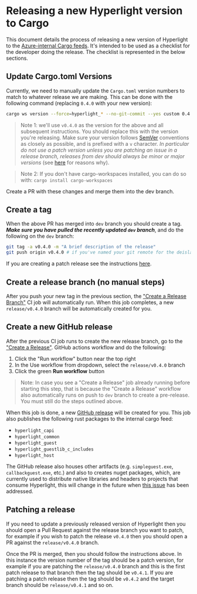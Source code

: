 # Releasing a new Hyperlight version to Cargo

This document details the process of releasing a new version of Hyperlight to the [Azure-internal Cargo feeds](https://dev.azure.com/AzureContainerUpstream/hyperlight/_artifacts/feed/hyperlight_packages). It's intended to be used as a checklist for the developer doing the release. The checklist is represented in the below sections.

## Update Cargo.toml Versions

Currently, we need to manually update the `Cargo.toml` version numbers to match to whatever release we are making. This can be done with the following command (replacing `0.4.0` with your new version):
```bash
cargo ws version --force=hyperlight_* --no-git-commit --yes custom 0.4.0
```

> Note 1: we'll use `v0.4.0` as the version for the above and all subsequent instructions. You should replace this with the version you're releasing. Make sure your version follows [SemVer](https://semver.org) conventions as closely as possible, and is prefixed with a `v` character. *In particular do not use a patch version unless you are patching an issue in a release branch, releases from dev should always be minor or major versions* (see [here](https://github.com/deislabs/hyperlight/issues/1072) for reasons why).

> Note 2: If you don't have cargo-workspaces installed, you can do so with: `cargo install cargo-workspaces`

Create a PR with these changes and merge them into the dev branch.

## Create a tag

When the above PR has merged into `dev` branch you should create a tag. ***Make sure you have pulled the recently updated `dev` branch***, and do the following on the `dev` branch:

```bash
git tag -a v0.4.0 -m "A brief description of the release"
git push origin v0.4.0 # if you've named your git remote for the deislabs/hyperlight repo differently, change 'origin' to your remote name
```

If you are creating a patch release see the instructions [here](#patching-a-release).

## Create a release branch (no manual steps)

After you push your new tag in the previous section, the ["Create a Release Branch"](https://github.com/deislabs/hyperlight/actions/workflows/CreateReleaseBranch.yml) CI job will automatically run. When this job completes, a new `release/v0.4.0` branch will be automatically created for you.

## Create a new GitHub release

After the previous CI job runs to create the new release branch, go to the ["Create a Release"](https://github.com/deislabs/hyperlight/actions/workflows/CreateRelease.yml). GitHub actions workflow and do the following:

1. Click the "Run workflow" button near the top right
2. In the Use workflow from dropdown, select the `release/v0.4.0` branch
3. Click the green **Run workflow** button

> Note: In case you see a "Create a Release" job already running before starting this step, that is because the "Create a Release" workflow also automatically runs on push to `dev` branch to create a pre-release. You must still do the steps outlined above.

When this job is done, a new [GitHub release](https://github.com/deislabs/hyperlight/releases) will be created for you. This job also publishes the following rust packages to the internal cargo feed:
- `hyperlight_capi`
- `hyperlight_common`
- `hyperlight_guest`
- `hyperlight_guestlib_c_includes`
- `hyperlight_host`

 The GitHub release also houses other artifacts (e.g. `simpleguest.exe`, `callbackguest.exe`, etc.) and also to creates nuget packages, which, are currently used to distribute native libraries and headers to projects that consume Hyperlight, this will change in the future when [this issue](https://github.com/deislabs/hyperlight/issues/512) has been addressed.

## Patching a release

If you need to update a previously released version of Hyperlight then you should open a Pull Request against the release branch you want to patch, for example if you wish to patch the release `v0.4.0` then you should open a PR against the `release/v0.4.0` branch.

Once the PR is merged, then you should follow the instructions above. In this instance the version number of the tag should be a patch version, for example if you are patching the `release/v0.4.0` branch and this is the first patch release to that branch then the tag should be `v0.4.1`. If you are patching a patch release then the tag should be `v0.4.2` and the target branch should be `release/v0.4.1` and so on.
